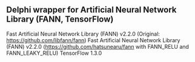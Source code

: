 ## Delphi wrapper for Artificial Neural Network Library (FANN, TensorFlow)
Fast Artificial Neural Network Library (FANN) v2.2.0 (Original: https://github.com/libfann/fann) 
Fast Artificial Neural Network Library (FANN) v2.2.0 (https://github.com/hatsunearu/fann with FANN_RELU and FANN_LEAKY_RELU)
TensorFlow 1.3.0